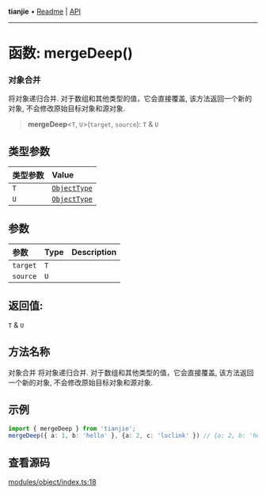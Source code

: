 **tianjie** • [Readme](../README.md) \| [API](../globals.md)

***

# 函数: mergeDeep()

### 对象合并
将对象递归合并. 对于数组和其他类型的值，它会直接覆盖, 该方法返回一个新的对象, 不会修改原始目标对象和源对象.

<a id="undefined" name="undefined"></a>

> **mergeDeep**\<`T`, `U`\>(`target`, `source`): `T` & `U`

## 类型参数

| 类型参数 | Value |
| :------ | :------ |
| `T` | [`ObjectType`](../type-aliases/ObjectType.md) |
| `U` | [`ObjectType`](../type-aliases/ObjectType.md) |

## 参数

| 参数 | Type | Description |
| :------ | :------ | :------ |
| `target` | `T` |  |
| `source` | `U` |  |

## 返回值:

`T` & `U`

## 方法名称

对象合并
将对象递归合并. 对于数组和其他类型的值，它会直接覆盖, 该方法返回一个新的对象, 不会修改原始目标对象和源对象.

## 示例

```ts
import { mergeDeep } from 'tianjie';
mergeDeep({ a: 1, b: 'hello' }, {a: 2, c: 'loclink' }) // {a: 2, b: 'hello', c: 'loclink'}

```

## 查看源码

[modules/object/index.ts:18](https://github.com/hacxy/tianjie/blob/32d17b0fb1c41747dfab8feb61e15c433f68f661/src/modules/object/index.ts#L18)
